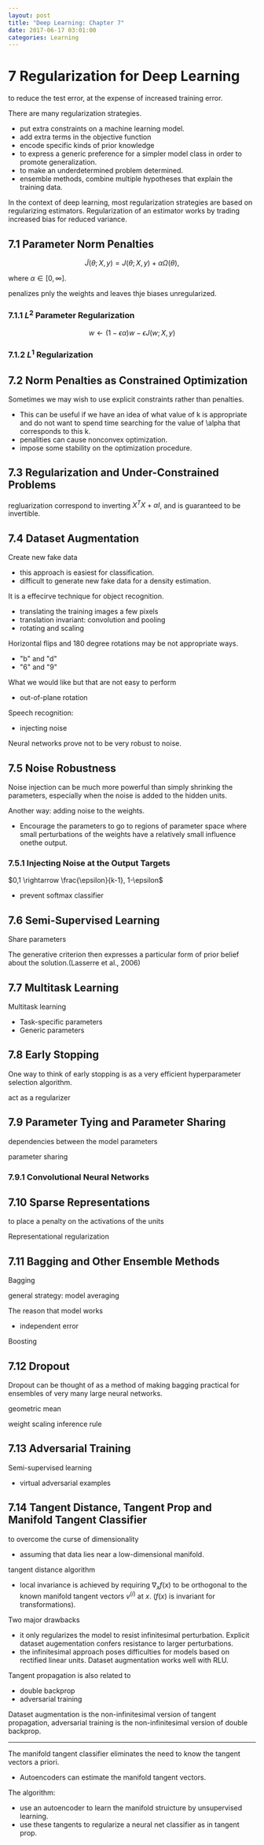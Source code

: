 ```yaml
---
layout: post
title: "Deep Learning: Chapter 7"
date: 2017-06-17 03:01:00
categories: Learning
---
```


# 7 Regularization for Deep Learning

to reduce the test error, at the expense of increased training error.

There are many regularization strategies.
  * put extra constraints on a machine learning model.
  * add extra terms in the objective function
  * encode specific kinds of prior knowledge
  * to express a generic preference for a simpler model class in order to promote generalization.
  * to make an underdetermined problem determined.
  * ensemble methods, combine multiple hypotheses that explain the training data.

In the context of deep learning, most regularization strategies are based on regularizing estimators. Regularization of an estimator works by trading increased bias for reduced variance.

## 7.1 Parameter Norm Penalties

$$
\tilde{J}(\theta; X, y) = J(\theta; X, y) + \alpha \Omega(\theta),
$$

where $\alpha \in [0,\infty]$.

penalizes pnly the weights and leaves thje biases unregularized.


### 7.1.1 $L^2$ Parameter Regularization

$$
w \leftarrow (1 - \epsilon \alpha) w - \epsilon J(w; X, y)
$$

### 7.1.2 $L^1$ Regularization



## 7.2 Norm Penalties as Constrained Optimization

Sometimes we may wish to use explicit constraints rather than penalties.
  * This can be useful if we have an idea of what value of k is appropriate and do not want to spend time searching for the value of \alpha that corresponds to this k.
  * penalities can cause nonconvex optimization.
  * impose some stability on the optimization procedure.

## 7.3 Regularization and Under-Constrained Problems

regluarization correspond to inverting $X^T X + \alpha I$, and is guaranteed to be invertible.

## 7.4 Dataset Augmentation

Create new fake data
  * this approach is easiest for classification.
  * difficult to generate new fake data for a density estimation.

It is a effecirve technique for object recognition.
  * translating the training images a few pixels
  * translation invariant: convolution and pooling
  * rotating and scaling

Horizontal flips and 180 degree rotations may be not appropriate ways.
  * "b" and "d"
  * "6" and "9"

What we would like but that are not easy to perform
  * out-of-plane rotation

Speech recognition:
  * injecting noise

Neural networks prove not to be very robust to noise.

## 7.5 Noise Robustness

Noise injection can be much more powerful than simply shrinking the parameters, especially when the noise is added to the hidden units.

Another way: adding noise to the weights.
  * Encourage the parameters to go to regions of parameter space where small perturbations of the weights have a relatively small influence onethe output.

### 7.5.1 Injecting Noise at the Output Targets
$0,1 \rightarrow \frac{\epsilon}{k-1}, 1-\epsilon$
  * prevent softmax classifier 


## 7.6 Semi-Supervised Learning

Share parameters

The generative criterion then expresses a particular form of prior belief about the solution.(Lasserre et al., 2006)

## 7.7 Multitask Learning

Multitask learning
  * Task-specific parameters
  * Generic parameters


## 7.8 Early Stopping

One way to think of early stopping is as a very efficient hyperparameter selection algorithm.

act as a regularizer

## 7.9 Parameter Tying and Parameter Sharing

dependencies between the model parameters

parameter sharing

### 7.9.1 Convolutional Neural Networks

## 7.10 Sparse Representations

to place a penalty on the activations of the units

Representational regularization

## 7.11 Bagging and Other Ensemble Methods

Bagging

general strategy: model averaging

The reason that model works
  * independent error

Boosting


## 7.12 Dropout

Dropout can be thought of as a method of making bagging practical for ensembles of very many large neural networks.

geometric mean

weight scaling inference rule


## 7.13 Adversarial Training

Semi-supervised learning
  * virtual adversarial examples

## 7.14 Tangent Distance, Tangent Prop and Manifold Tangent Classifier

to overcome the curse of dimensionality
  * assuming that data lies near a low-dimensional manifold.

tangent distance algorithm
  * local invariance is achieved by requiring $\nabla_x f(x)$ to be orthogonal to the known manifold tangent vectors $v^{(i)}$ at $x$. ($f(x)$ is invariant for transformations).

Two major drawbacks
  * it only regularizes the model to resist infinitesimal perturbation. Explicit dataset augementation confers resistance to larger perturbations.
  * the infinitesimal approach poses difficulties for models based on rectified linear units. Dataset augmentation works well with RLU.

Tangent propagation is also related to
  * double backprop
  * adversarial training

Dataset augmentation is the non-infinitesimal version of tangent propagation, adversarial training is the non-infinitesimal version of double backprop.

---

The manifold tangent classifier eliminates the need to know the tangent vectors a priori.
  * Autoencoders can estimate the manifold tangent vectors.

The algorithm:
  * use an autoencoder to learn the manifold struicture by unsupervised learning.
  * use these tangents to regularize a neural net classifier as in tangent prop.
